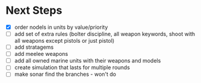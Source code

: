 # Next Steps

- [x] order nodels in units by value/priority
- [ ] add set of extra rules (bolter discipline, all weapon keywords, shoot with all weapons except pistols or just pistol)
- [ ] add stratagems
- [ ] add meelee weapons
- [ ] add all owned marine units with their weapons and models
- [ ] create simulation that lasts for multiple rounds
- [ ] make sonar find the branches - won't do
